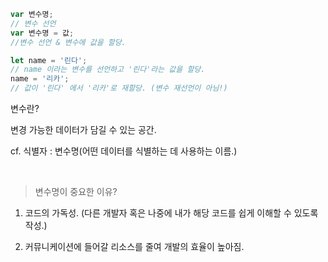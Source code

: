 ```jsx
var 변수명;
// 변수 선언
var 변수명 = 값;
//변수 선언 & 변수에 값을 할당.

let name = '린다';
// name 이라는 변수를 선언하고 '린다'라는 값을 할당.
name = '리카';
// 값이 '린다' 에서 '리카'로 재할당. (변수 재선언이 아님!)
```

변수란?

변경 가능한 데이터가 담길 수 있는 공간.

cf. 식별자 : 변수명(어떤 데이터를 식별하는 데 사용하는 이름.)

​

> 변수명이 중요한 이유?

1. 코드의 가독성. (다른 개발자 혹은 나중에 내가 해당 코드를 쉽게 이해할 수 있도록 작성.)

2. 커뮤니케이션에 들어갈 리소스를 줄여 개발의 효율이 높아짐.
